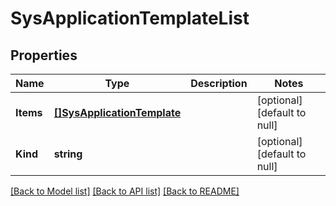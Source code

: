 # SysApplicationTemplateList

## Properties
Name | Type | Description | Notes
------------ | ------------- | ------------- | -------------
**Items** | [**[]SysApplicationTemplate**](sys_application_template.md) |  | [optional] [default to null]
**Kind** | **string** |  | [optional] [default to null]

[[Back to Model list]](../README.md#documentation-for-models) [[Back to API list]](../README.md#documentation-for-api-endpoints) [[Back to README]](../README.md)


